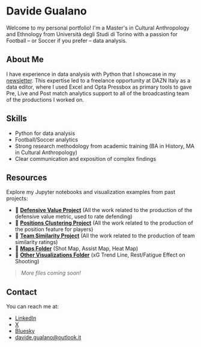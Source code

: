 # Davide Gualano
Welcome to my personal portfolio! I'm a Master's in Cultural Anthropology and Ethnology from Università degli Studi di Torino with a passion for Football – or Soccer if you prefer – data analysis.

## About Me
I have experience in data analysis with Python that I showcase in my [newsletter](https://the-cutback.beehiiv.com/). This expertise led to a freelance opportunity at DAZN Italy as a data editor, where I used Excel and Opta Pressbox as primary tools to gave Pre, Live and Post match analytics support to all of the broadcasting team of the productions I worked on.

## Skills
- Python for data analysis
- Football/Soccer analytics
- Strong research methodology from academic training (BA in History, MA in Cultural Anthropology)
- Clear communication and exposition of complex findings

## Resources
Explore my Jupyter notebooks and visualization examples from past projects:
- 📔 [**Defensive Value Project**](https://gibranium.github.io/defensivevalue/) (All the work related to the production of the defensive value metric, used to rate defending)
- 📔 [**Positions Clustering Project**](https://gibranium.github.io/positioncluster/) (All the work related to the production of the position feature for players)
- 📔 [**Team Similarity Project**](https://gibranium.github.io/teamstyle/) (All the work related to the production of team similarity ratings)
- 📂 [**Maps Folder**](https://gibranium.github.io/maps/) (Shot Map, Assist Map, Heat Map)
- 📂 [**Other Visualizations Folder**](https://gibranium.github.io/others/) (xG Trend Line, Rest/Fatigue Effect on Shooting)

> *More files coming soon!*

## Contact
You can reach me at:
- [LinkedIn](https://www.linkedin.com/in/davide-gualano-a2454b187)
- [X](https://x.com/gualanodavide)
- [Bluesky](https://bsky.app/profile/gualanodavide.bsky.social)
- davide.gualano@outlook.it
